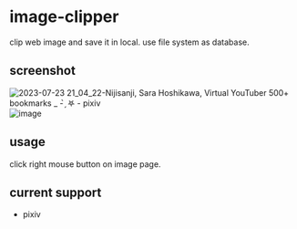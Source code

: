 # image-clipper
clip web image and save it in local. use file system as database.

## screenshot
![2023-07-23 21_04_22-Nijisanji, Sara Hoshikawa, Virtual YouTuber 500+ bookmarks _ - ̗̀ 𖤐 - pixiv](https://github.com/gengen1988/image-clipper/assets/1947568/40bc0fbc-456c-4f83-a172-9ae1f8a88232)
![image](https://github.com/gengen1988/image-clipper/assets/1947568/3bb3f87c-4b34-4ea4-9b50-ee275399d550)


## usage
click right mouse button on image page.

## current support
- pixiv
